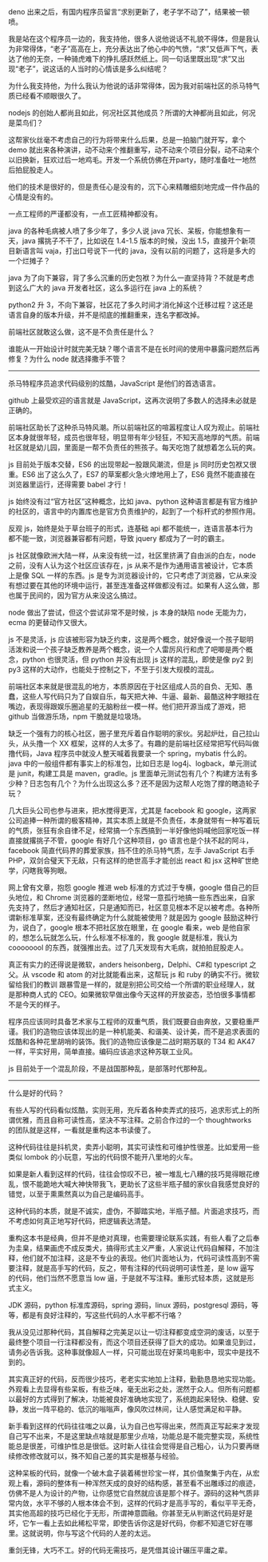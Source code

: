 deno 出来之后，有国内程序员留言“求别更新了，老子学不动了”，结果被一顿喷。

我是站在这个程序员一边的，我支持他，很多人说他说话不礼貌不得体，但是我认为非常得体，“老子”高高在上，充分表达出了他心中的气愤，“求”又低声下气，表达了他的无奈，一种骑虎难下的挣扎感跃然纸上。同一句话里既出现“求”又出现“老子”，说这话的人当时的心情该是多么纠结呢？

为什么我支持他，为什么我认为他说的话非常得体，因为我对前端社区的杀马特气质已经看不顺眼很久了。

nodejs 的创始人都尚且如此，何况社区其他成员？所谓的大神都尚且如此，何况是菜鸟们？

这帮家伙丝毫不考虑自己的行为将带来什么后果，总是一拍脑门就开写，拿个 demo 就出来各种演讲，动不动来个推翻重写，动不动来个项目分裂，动不动来个以旧换新，狂欢过后一地鸡毛。开发一个系统仿佛在开party，随时准备吐一地然后拍屁股走人。

他们的技术是很好的，但是责任心是没有的，沉下心来精雕细刻地完成一件作品的心情是没有的。

一点工程师的严谨都没有，一点工匠精神都没有。

java 的各种毛病被人喷了多少年了，多少人说 java 冗长、呆板，你能想象有一天，java 撂挑子不干了，比如说在 1.4-1.5 版本的时候，没出 1.5，直接开个新项目新语言叫 vaja，打出口号说下一代的 java，没有以前的问题了，这将是多大的一个烂摊子？

java 为了向下兼容，背了多么沉重的历史包袱？为什么一直坚持背？不就是考虑到这么广大的 java 开发者社区，这么多运行在 java 上的系统？

python2 升 3，不向下兼容，社区花了多久时间才消化掉这个迁移过程？这还是语言自身的版本升级，并不是彻底的推翻重来，连名字都改掉。

前端社区就敢这么做，这不是不负责任是什么？

谁能从一开始设计时就完美无缺？哪个语言不是在长时间的使用中暴露问题然后再修复？为什么 node 就选择撒手不管？

---

杀马特程序员追求代码级别的炫酷，JavaScript 是他们的首选语言。

github 上最受欢迎的语言就是 JavaScript，这再次说明了多数人的选择未必就是正确的。

前端社区助长了这种杀马特风潮。所以前端社区的喧嚣程度让人叹为观止。前端社区本身就很年轻，成员也很年轻，明显带有年少轻狂，不知天高地厚的气质。前端社区就是幼儿园，里面是一帮不负责任的熊孩子。每天吃饱了就想着怎么玩的爽。

js 目前处于版本交替，ES6 的出现带起一股跟风潮流，但是 js 同时历史包袱又很重。ES6 出了这么久了，ES7 的草案都火急火燎地用上了，ES6 竟然不能直接在浏览器里运行，还得需要 babel 才行！

js 始终没有过“官方社区”这种概念，比如 java、python 这种语言都是有官方维护的社区的，语言中的内置库也是官方负责维护的，起到了一个标杆式的参照作用。

反观 js，始终是处于草台班子的形式，连基础 api 都不能统一，连语言基本行为都不能一致，浏览器兼容都有问题，导致 jquery 都成为了一时的霸主。

js 社区就像欧洲大陆一样，从来没有统一过，社区里挤满了自由派的白左，node 之前，没有人认为这个社区应该存在，js 从来不是作为通用语言被设计，它本质上是像 SQL 一样的东西。js 是专为浏览器设计的，它只考虑了浏览器，它从来没有想过要在其他的环境中运行，甚至连准备这样做都没有过。如果有人这么做，那也属于民间的，因为官方从来没这么搞过。



node 做出了尝试，但这个尝试非常不是时候，js 本身的缺陷 node 无能为力，ecma 的更替动作又很大。

js 不是灵活，js 应该被形容为缺乏约束，这是两个概念，就好像说一个孩子聪明活泼和说一个孩子缺乏教养是两个概念，说一个人雷厉风行和虎了吧唧是两个概念，python 也很灵活，但 python 并没有出现 js 这样的混乱，即使是像 py2 到 py3 这样的大动作，也能处于控制之下，不至于引发大规模的混乱。

前端社区本来就是很混乱的地方，本质原因在于社区组成人员的自负、无知、愚蠢，这些人写代码只为了自娱自乐，每天把大神、牛逼、最新、最酷这种字眼挂在嘴边，表现得跟娱乐圈追星的无脑粉丝一模一样。他们把开源当成了游戏，把 github 当做游乐场，npm 干脆就是垃圾场。

缺乏一个强有力的核心社区，圈子里充斥着自作聪明的家伙。另起炉灶，自己拉山头，从头撸一个 XX 框架，这样的人太多了。有趣的是前端社区经常把写代码叫做撸代码，Java 程序员中就没人整天喊着我要录一个 spring，mybatis 什么的。java 中的一般组件都有事实上的标准包，比如日志是 log4j、logback，单元测试是 junit，构建工具是 maven，gradle。js 里面单元测试包有几个？构建方法有多少种？日志包有几个？为什么出现这么多？还不是因为这帮人吃饱了撑的瞎造轮子玩？

几大巨头公司也参与进来，把水搅得更浑，尤其是 facebook 和 google，这两家公司追捧一种所谓的极客精神，其实本质上就是不负责任，本身就带有一种写着玩的气质，张狂有余自律不足，经常搞一个东西搞到一半好像他妈喊他回家吃饭一样直接就撂挑子不管，google 有好几个这种项目，go 语言也是个扶不起的阿斗，facebook 简直代码界的葬爱家族，挡不住的杀马特气质，左手 JavaScript 右手 PHP，双剑合璧天下无敌，只有这样的绝世高手才能创出 react 和 jsx 这种旷世绝学，闪瞎我等狗眼。

网上曾有文章，抱怨 google 推进 web 标准的方式过于专横，google 借自己的巨头地位，和 Chrome 浏览器的垄断地位，经常一意孤行地搞一些东西出来，自家先支持了，然后才通知社区，只是通知而已，社区意见根本不足以被考虑。各种所谓新标准草案，还没有最终确定为什么就能被使用？就是因为 google 鼓励这种行为，说白了，google 根本不把社区放在眼里，在 google 看来，web 是他自家的，想怎么玩就怎么玩，什么标准不标准的，我 google 就是标准，我认为 coooooool 的东西，就强推出去。过了几天发现有大毛病，就拍拍屁股走人。

真正有实力的还得说是微软，anders heisonberg，Delphi、C#和 typescript 之父。从 vscode 和 atom 的对比就能看出来，这帮玩 js 和 ruby 的确实不行。微软留给我们的教训 跟暴雪是一样的，就是别把公司交给一个所谓的职业经理人，就是那种商人式的 CEO。如果微软早做出像今天这样的开放姿态，恐怕很多事情都不是今天的样子。

程序员应该同时具备艺术家与工程师的双重气质，我们既要自由奔放，又要稳重严谨。我们的造物应该体现出的是一种机能美、和谐美、设计美，而不是追求表面的炫酷和各种花里胡哨的装饰。我们的造物应该像是二战时期苏联的 T34 和 AK47 一样，平实好用，简单直接。编码应该追求这种苏联工业风。

js 目前处于一个混乱阶段，不是战国那种乱，是部落时代那种乱。

---

什么是好的代码？

有些人写的代码看似炫酷，实则无用，充斥着各种卖弄式的技巧，追求形式上的所谓优雅，而且自称可读性高，坚决不写注释。之前合作过的一个 thoughtworks 的团队就是这样，一看就是重构这本书读傻了。

这种代码往往是抖机灵，卖弄小聪明，其实可读性和可维护性很差。比如爱用一些类似 lombok 的小玩意，写出的代码恨不能开八里地的火车。

如果是新人看到这样的代码，往往会惊叹不已，被一堆乱七八糟的技巧晃得眼花缭乱，恨不能跪地大喊大神快带我飞，更助长了这些半瓶子醋的家伙自我感觉良好的错觉，以至于熏熏然真以为自己是编码高手。

这种代码的本质，就是不诚实，虚伪，不脚踏实地，半瓶子醋。片面追求技巧，而不考虑如何真正地写好代码，把逻辑表达清楚。

重构这本书是经典，但并不是绝对真理，也需要理论联系实践，有些人看了之后奉为圭臬，结果画虎不成反类犬，搞得形式主义严重，人家说让代码自解释，不加注释，他们就不加注释，这是不专业的表现。他们片面地认为，代码可读性高到不需要注释，就是高手写的代码，反之，带有注释的代码说明可读性差，是 low 逼写的代码，他们当然不愿意当 low 逼，于是就不写注释。重形式轻本质，这就是形式主义。

JDK 源码，python 标准库源码，spring 源码，linux 源码，postgresql 源码，等等，都是有良好注释的，写这些代码的人水平都不行咯？

我从没见过那种代码，其自解释之完美足以让一切注释都变成空洞的废话，以至于最终整个项目一行注释都没有，而这个项目还获得了巨大的成功。如果谁见到过，请务必告诉我。这种事就像超人一样，只可能出现在好莱坞电影中，现实中是找不到的。

其实真正好的代码，反而很少技巧，老老实实地加上注释，勤勤恳恳地实现功能。外观看上去显得有些呆板，有些乏味，毫无出彩之处，泯然于众人。但所有问题都以最好的方式得到了解决，功能被良好准确地实现了，系统跑起来轻快、稳健、安静，发出一阵平稳的、低沉的嗡嗡声，像风吹过林间，让人感觉满足和平静。

新手看到这样的代码往往嗤之以鼻，认为自己也写得出来，然而真正写起来才发现自己写不出来，不是这里缺点啥就是那里少点啥，功能总是不能完整实现，系统性能总是很差，可维护性总是很低。这时新人往往会觉得是自己粗心，认为只要再继续修改修改就可以，殊不知自己差的其实是根基与经验。

这种呆板的代码，就像一个破木盒子装着稀世珍宝一样，其价值聚集于内在，从宏观上看，源码的整体有一种浑然天成的良好的结构感，甚至看不出雕琢过的痕迹，仿佛不是人为设计的产物，让你感觉它自然就应该是那个样子。源码的这种气质非常内敛，水平不够的人根本体会不到，这样的代码才是高手写的，看似平平无奇，其实他高超的技巧已经化于无形，所谓神意圆融。你甚至无从判断这代码是好是坏，它乍一看上去如此稀松平常，即使告诉你这是好代码，你都不知道它好在哪里。这就说明，你与写这个代码的人差的太远。

重剑无锋，大巧不工。好的代码无需技巧，是凭借其设计碾压平庸之辈。
